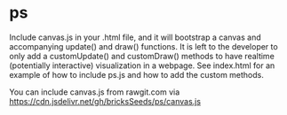# ps

Include canvas.js in your .html file, and it will bootstrap a canvas and accompanying update() and draw() functions. It is left to the developer to only add a customUpdate() and customDraw() methods to have realtime (potentially interactive) visualization in a webpage. See index.html for an example of how to include ps.js and how to add the custom methods.

You can include canvas.js from rawgit.com via https://cdn.jsdelivr.net/gh/bricksSeeds/ps/canvas.js
